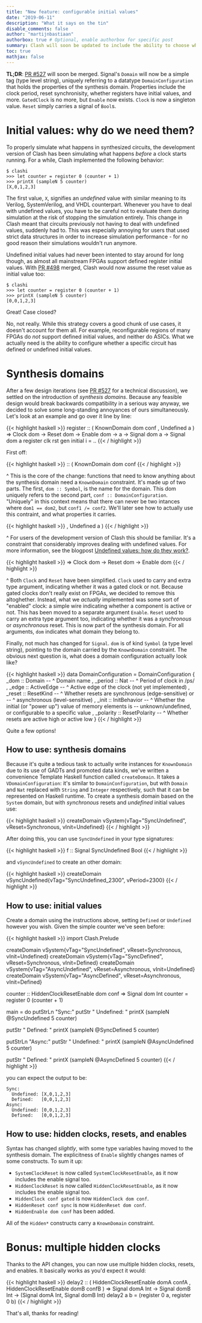 ```yaml
---
title: "New feature: configurable initial values"
date: "2019-06-11"
description: "What it says on the tin"
disable_comments: false
author: "martijnbastiaan"
authorbox: true # Optional, enable authorbox for specific post
summary: Clash will soon be updated to include the ability to choose whether registers have initial values. In order to do this, we introduce the concept of a _synthesis domain_. In this blogpost we'll go over the reasons why we need initial values, and how to use them.
toc: true
mathjax: false
---
```


**TL;DR**: [PR #527](https://github.com/clash-lang/clash-compiler/pull/527) will soon be merged. Signal's `Domain` will now be a simple tag (type level string), uniquely referring to a datatype `DomainConfiguration` that holds the properties of the synthesis domain. Properties include the clock period, reset synchronisity, whether registers have initial values, and more. `GatedClock` is no more, but `Enable` now exists. `Clock` is now a singleton value. `Reset` simply carries a signal of `Bool`s.

# Initial values: why do we need them?
To properly simulate what happens in synthesized circuits, the development version of Clash has been simulating what happens _before_ a clock starts running. For a while, Clash implemented the following behavior:

```
$ clashi
>>> let counter = register 0 (counter + 1)
>>> printX (sampleN 5 counter)
[X,0,1,2,3]
```

The first value, `X`, signifies an _undefined_ value with similar meaning to its Verilog, SystemVerilog, and VHDL counterpart. Whenever you have to deal with undefined values, you have to be careful not to evaluate them during simulation at the risk of stopping the simulation entirely. This change in Clash meant that circuits previously not having to deal with undefined values, suddenly had to. This was especially annoying for users that used strict data structures in order to increase simulation performance - for no good reason their simulations wouldn't run anymore.

Undefined initial values had never been intented to stay around for long though, as almost all mainstream FPGAs support defined register initial values. With [PR #498](https://github.com/clash-lang/clash-compiler/pull/498) merged, Clash would now assume the reset value as initial value too:

```
$ clashi
>>> let counter = register 0 (counter + 1)
>>> printX (sampleN 5 counter)
[0,0,1,2,3]
```

Great! Case closed? 

No, not really. While this strategy covers a good chunk of use cases, it doesn't account for them all. For example, reconfigurable regions of many FPGAs do _not_ support defined initial values, and neither do ASICs. What we actually need is the ability to configure whether a specific circuit has defined or undefined initial values.

# Synthesis domains
After a few design iterations (see [PR #527](https://github.com/clash-lang/clash-compiler/pull/527) for a technical discussion), we settled on the introduction of _synthesis domains_. Because any feasible design would break backwards compatibility in a serious way anyway, we decided to solve some long-standing annoyances of ours simultaneously. Let's look at an example and go over it line by line:

{{< highlight haskell >}}
register
  :: ( KnownDomain dom conf
     , Undefined a )
  => Clock dom
  -> Reset dom
  -> Enable dom
  -> a
  -> Signal dom a
  -> Signal dom a
register clk rst gen initial i = ..
{{< / highlight >}}

First off:

{{< highlight haskell >}}
  :: ( KnownDomain dom conf
{{< / highlight >}}

^ This is the core of the change: functions that need to know anything about the synthesis domain need a `KnownDomain` constraint. It's made up of two parts. The first, `dom :: Symbol`, is the name for the domain. This dom uniquely refers to the second part, `conf :: DomainConfiguration`. "Uniquely" in this context means that there can never be two intances where `dom1 == dom2`, but `conf1 /= conf2`. We'll later see how to actually use this contraint, and what properties it carries.

{{< highlight haskell >}}
     , Undefined a )
{{< / highlight >}}

^ For users of the development version of Clash this should be familiar. It's a constraint that considerably improves dealing with undefined values. For more information, see the blogpost [Undefined values: how do they work?](/blog/0004-undefined-values/).

{{< highlight haskell >}}
  => Clock dom
  -> Reset dom
  -> Enable dom
{{< / highlight >}}

^ Both `Clock` and `Reset` have been simplified. `Clock` used to carry and extra type argument, indicating whether it was a gated clock or not. Because gated clocks don't really exist on FPGAs, we decided to remove this altoghether. Instead, what we _actually_ implemented was some sort of "enabled" clock: a simple wire indicating whether a component is active or not. This has been moved to a separate argument `Enable`. `Reset` used to carry an extra type argument too, indicating whether it was a _synchronous_ or _asynchronous_ reset. This is now part of the synthesis domain. For all arguments, `dom` indicates what domain they belong to.

Finally, not much has changed for `Signal`. `dom` is of kind `Symbol` (a type level string), pointing to the domain carried by the `KnownDomain` constraint. The obvious next question is, what does a domain configuration actually look like? 


{{< highlight haskell >}}
data DomainConfiguration
  = DomainConfiguration
  { _dom :: Domain
  -- ^ Domain name
  , _period :: Nat
  -- ^ Period of clock in /ps/
  , _edge :: ActiveEdge
  -- ^ Active edge of the clock (not yet implemented)
  , _reset :: ResetKind
  -- ^ Whether resets are synchronous (edge-sensitive) or 
  -- ^ asynchronous (level-sensitive)
  , _init :: InitBehavior
  -- ^ Whether the initial (or "power up") value of memory elements is
  -- unknown/undefined, or configurable to a specific value
  , _polarity :: ResetPolarity
  -- ^ Whether resets are active high or active low
  }
{{< / highlight >}}

Quite a few options! 

## How to use: synthesis domains
Because it's quite a tedious task to actually write instances for `KnownDomain` due to its use of GADTs and promoted data kinds, we've written a convenience Template Haskell function called `createDomain`. It takes a `VDomainConfiguration`: it's similar to `DomainConfiguration`, but with `Domain` and `Nat` replaced with `String` and `Integer` respectively, such that it can be represented on Haskell runtime. To create a synthesis domain based on the `System` domain, but with _synchronous_ resets and _undefined_ initial values use:

{{< highlight haskell >}}
createDomain vSystem{vTag="SyncUndefined", vReset=Synchronous, vInit=Undefined}
{{< / highlight >}}

After doing this, you can use `SyncUndefined` in your type signatures:

{{< highlight haskell >}}
f :: Signal SyncUndefined Bool
{{< / highlight >}}

and `vSyncUndefined` to create an other domain:

{{< highlight haskell >}}
createDomain vSyncUndefined{vTag="SyncUndefined_2300", vPeriod=2300}
{{< / highlight >}}


## How to use: initial values
Create a domain using the instructions above, setting `Defined` or `Undefined` however you wish. Given the simple counter we've seen before:

{{< highlight haskell >}}
import Clash.Prelude

createDomain vSystem{vTag="SyncUndefined",  vReset=Synchronous,  vInit=Undefined}
createDomain vSystem{vTag="SyncDefined",    vReset=Synchronous,  vInit=Defined}
createDomain vSystem{vTag="AsyncUndefined", vReset=Asynchronous, vInit=Undefined}
createDomain vSystem{vTag="AsyncDefined",   vReset=Asynchronous, vInit=Defined}

counter
  :: HiddenClockResetEnable dom conf
  => Signal dom Int
counter = register 0 (counter + 1)

main = do
  putStrLn "Sync:"
  putStr "  Undefined: "
  printX (sampleN @SyncUndefined 5 counter)

  putStr "  Defined:   "
  printX (sampleN @SyncDefined 5 counter)

  putStrLn "Async:"
  putStr "  Undefined: "
  printX (sampleN @AsyncUndefined 5 counter)

  putStr "  Defined:   "
  printX (sampleN @AsyncDefined 5 counter)
{{< / highlight >}}

you can expect the output to be:

```
Sync:
  Undefined: [X,0,1,2,3]
  Defined:   [0,0,1,2,3]
Async:
  Undefined: [0,0,1,2,3]
  Defined:   [0,0,1,2,3]
```

## How to use: hidden clocks, resets, and enables
Syntax has changed _slightly_, with some type variables having moved to the synthesis domain. The explicitness of `Enable` slightly changes names of some constructs. To sum it up:

* `SystemClockReset` is now called `SystemClockResetEnable`, as it now includes the enable signal too. 
* `HiddenClockReset` is now called `HiddenClockResetEnable`, as it now includes the enable signal too.
* `HiddenClock conf gated` is now `HiddenClock dom conf`. 
* `HiddenReset conf sync` is now `HiddenReset dom conf`. 
* `HiddenEnable dom conf` has been added. 

All of the `Hidden*` constructs carry a `KnownDomain` constraint.

# Bonus: multiple hidden clocks
Thanks to the API changes, you can now use multiple hidden clocks, resets, and enables. It basically works as you'd expect it would:

{{< highlight haskell >}}
delay2
  :: ( HiddenClockResetEnable domA confA
     , HiddenClockResetEnable domB confB )
  => Signal domA Int
  -> Signal domB Int
  -> (Signal domA Int, Signal domB Int)
delay2 a b = (register 0 a, register 0 b)
{{< / highlight >}}

That's all, thanks for reading!
